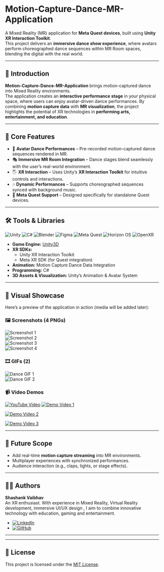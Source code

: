 # Motion-Capture-Dance-MR-Application  

A Mixed Reality (MR) application for **Meta Quest devices**, built using **Unity XR Interaction Toolkit**.  
This project delivers an **immersive dance show experience**, where avatars perform choreographed dance sequences within MR Room spaces, blending the digital with the real world.  

---

## 🎯 Introduction  

**Motion-Capture-Dance-MR-Application** brings motion-captured dance into Mixed Reality environments.  
The application creates an **interactive performance stage** in your physical space, where users can enjoy avatar-driven dance performances. By combining **motion capture data** with **MR visualization**, the project highlights the potential of XR technologies in **performing arts, entertainment, and education**.  

---

## 🚀 Core Features  

- 🕺 **Avatar Dance Performances** – Pre-recorded motion-captured dance sequences rendered in MR.  
- 🎭 **Immersive MR Room Integration** – Dance stages blend seamlessly with the user’s real-world environment.  
- 🖐️ **XR Interaction** – Uses Unity’s **XR Interaction Toolkit** for intuitive controls and interactions.  
- 🎶 **Dynamic Performances** – Supports choreographed sequences synced with background music.  
- 📱 **Meta Quest Support** – Designed specifically for standalone Quest devices.  

---

## 🛠️ Tools & Libraries  

![Unity](https://img.shields.io/badge/Unity-100000?style=for-the-badge&logo=unity&logoColor=white)
![C#](https://img.shields.io/badge/C%23-239120?style=for-the-badge&logo=c-sharp&logoColor=white)
![Blender](https://img.shields.io/badge/Blender-F5792A?style=for-the-badge&logo=blender&logoColor=white)
![Figma](https://img.shields.io/badge/Figma-F24E1E?style=for-the-badge&logo=figma&logoColor=white)
![Meta Quest](https://img.shields.io/badge/Meta%20Quest-4267B2?style=for-the-badge&logo=meta&logoColor=white)
![Horizon OS](https://img.shields.io/badge/Horizon%20OS-FF5E5F?style=for-the-badge&logo=Oculus&logoColor=white)
![OpenXR](https://img.shields.io/badge/OpenXR-FF2D55?style=for-the-badge&logo=OpenXR&logoColor=white)
- **Game Engine:** [Unity3D](https://unity.com/)  
- **XR SDKs:**  
  - Unity XR Interaction Toolkit  
  - Meta XR SDK (for Quest integration)  
- **Animation:** Motion Capture Dance Data Integration  
- **Programming:** C#  
- **3D Assets & Visualization:** Unity’s Animation & Avatar System  


---

## 📸 Visual Showcase  

Here’s a preview of the application in action (media will be added later):  

### 🖼️ Screenshots (4 PNGs)  
![Screenshot 1](Assets/Images/screenshot1.png)  
![Screenshot 2](Assets/Images/screenshot2.png)  
![Screenshot 3](Assets/Images/screenshot3.png)  
![Screenshot 4](Assets/Images/screenshot4.png)  

### 🎞️ GIFs (2)  
![Dance GIF 1](Assets/GIFs/dance1.gif)  
![Dance GIF 2](Assets/GIFs/dance2.gif)  

### 📹 Video Demos  
[![YouTube Video](https://img.shields.io/badge/YouTube-Watch%20Demo-red?style=for-the-badge&logo=youtube)](https://youtu.be/aJrw8ewi298?feature=shared)
[![Demo Video 1](https://img.youtube.com/vi/XXXXXXXX/0.jpg)](https://www.youtube.com/watch?v=XXXXXXXX)  

[![Demo Video 2](https://img.youtube.com/vi/YYYYYYYY/0.jpg)](https://www.youtube.com/watch?v=YYYYYYYY)  

[![Demo Video 3](https://img.youtube.com/vi/ZZZZZZZZ/0.jpg)](https://www.youtube.com/watch?v=ZZZZZZZZ)  
 

---

## 📌 Future Scope  

- Add real-time **motion capture streaming** into MR environments.  
- Multiplayer experiences with synchronized performances.  
- Audience interaction (e.g., claps, lights, or stage effects).  

---

## 👨‍💻 Authors  

**Shashank Vaibhav**  
An XR enthusiast. With experience in Mixed Reality, Virtual Reality development, immersive UI/UX design , I aim to combine innovative technology with education, gaming and entertainment.  
- [![LinkedIn](https://img.shields.io/badge/LinkedIn-0077B5?style=for-the-badge&logo=linkedin&logoColor=white)](https://www.linkedin.com/in/shashankvaibhav/)
- [![GitHub](https://img.shields.io/badge/GitHub-181717?style=for-the-badge&logo=github&logoColor=white)](https://github.com/Shashank-Vaibhav)

---


---

## 📜 License  

This project is licensed under the [MIT License](LICENSE).  
